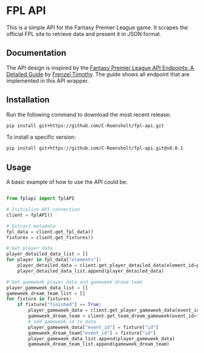 # FPL API

This is a simple API for the Fantasy Premier League game. It scrapes the official FPL site to retrieve data and present it in JSON format.

## Documentation

The API design is inspired by the [Fantasy Premier League API Endpoints: A Detailed Guide](https://medium.com/@frenzelts/fantasy-premier-league-api-endpoints-a-detailed-guide-acbd5598eb19) by [Frenzel Timothy](https://medium.com/@frenzelts?source=post_page-----acbd5598eb19--------------------------------).
The guide shows all endpoint that are implemented in this API wrapper.

## Installation

Run the following command to download the most recent release:

```bash
pip install git+https://github.com/C-Roensholt/fpl-api.git 
```

To install a specific version:

```bash
pip install git+https://github.com/C-Roensholt/fpl-api.git@v0.0.1
```

## Usage

A basic example of how to use the API could be:

```python

from fplapi import fplAPI

# Initialize API connection
client = fplAPI()

# Extract metadata
fpl_data = client.get_fpl_data()
fixtures = client.get_fixtures()

# Get player data
player_detailed_data_list = []
for player in fpl_data["elements"]:
    player_detailed_data = client.get_player_detailed_data(element_id=player["id"])
    player_detailed_data_list.append(player_detailed_data)

# Get gameweek player data and gameweek dream team
player_gameweek_data_list = []
gameweek_dream_team_list = []
for fixture in fixtures:
    if fixture["finished"] == True:
        player_gameweek_data = client.get_player_gameweek_data(event_id=fixture["id"])
        gameweek_dream_team = client.get_team_dream_gameweek(event_id=fixture["id"])
        # add gameweek id to data
        player_gameweek_data["event_id"] = fixture["id"]
        gameweek_dream_team["event_id"] = fixture["id"]
        player_gameweek_data_list.append(player_gameweek_data)
        gameweek_dream_team_list.append(gameweek_dream_team)

```
